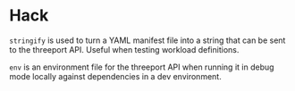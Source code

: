# Hack

`stringify` is used to turn a YAML manifest file into a string that can be sent
to the threeport API.  Useful when testing workload definitions.

`env` is an environment file for the threeport API when running it in debug mode
locally against dependencies in a dev environment.

